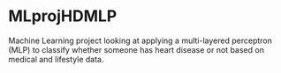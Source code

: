 # MLprojHDMLP
Machine Learning project looking at applying a multi-layered perceptron (MLP) to classify whether someone has heart disease or not based on medical and lifestyle data.
